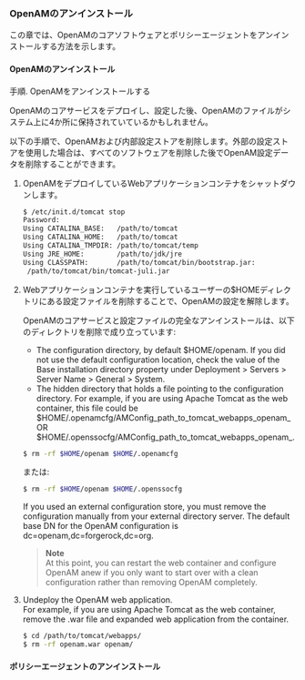 ### OpenAMのアンインストール

この章では、OpenAMのコアソフトウェアとポリシーエージェントをアンインストールする方法を示します。

#### OpenAMのアンインストール

手順. OpenAMをアンインストールする

OpenAMのコアサービスをデプロイし、設定した後、OpenAMのファイルがシステム上に4か所に保持されていているかもしれません。

以下の手順で、OpenAMおよび内部設定ストアを削除します。外部の設定ストアを使用した場合は、すべてのソフトウェアを削除した後でOpenAM設定データを削除することができます。

1. OpenAMをデプロイしているWebアプリケーションコンテナをシャットダウンします。

    ```bash
    $ /etc/init.d/tomcat stop
    Password:
    Using CATALINA_BASE:   /path/to/tomcat
    Using CATALINA_HOME:   /path/to/tomcat
    Using CATALINA_TMPDIR: /path/to/tomcat/temp
    Using JRE_HOME:        /path/to/jdk/jre
    Using CLASSPATH:       /path/to/tomcat/bin/bootstrap.jar:
     /path/to/tomcat/bin/tomcat-juli.jar
    ```
    
2. Webアプリケーションコンテナを実行しているユーザーの$HOMEディレクトリにある設定ファイルを削除することで、OpenAMの設定を解除します。

    OpenAMのコアサービスと設定ファイルの完全なアンインストールは、以下のディレクトリを削除で成り立っています:
    - The configuration directory, by default $HOME/openam. If you did not use the default configuration location, check the value of the Base installation directory property under Deployment > Servers > Server Name > General > System.
    - The hidden directory that holds a file pointing to the configuration directory. For example, if you are using Apache Tomcat as the web container, this file could be $HOME/.openamcfg/AMConfig_path_to_tomcat_webapps_openam_ OR $HOME/.openssocfg/AMConfig_path_to_tomcat_webapps_openam_. 

    ```bash
    $ rm -rf $HOME/openam $HOME/.openamcfg
    ```
    
    または:

    ```bash
    $ rm -rf $HOME/openam $HOME/.openssocfg
    ```
    
    If you used an external configuration store, you must remove the configuration manually from your external directory server. The default base DN for the OpenAM configuration is dc=openam,dc=forgerock,dc=org.
    > **Note**  
    > At this point, you can restart the web container and configure OpenAM anew if you only want to start over with a clean configuration rather than removing OpenAM completely.

3. Undeploy the OpenAM web application.  
    For example, if you are using Apache Tomcat as the web container, remove the .war file and expanded web application from the container.

    ```bash
    $ cd /path/to/tomcat/webapps/
    $ rm -rf openam.war openam/
    ```

#### ポリシーエージェントのアンインストール

